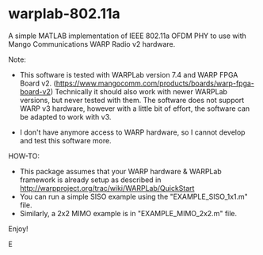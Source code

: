 # warplab-802.11a
A simple MATLAB implementation of IEEE 802.11a OFDM PHY to use with Mango Communications WARP Radio v2 hardware. 

Note: 

- This software is tested with WARPLab version 7.4 and WARP FPGA Board v2. (https://www.mangocomm.com/products/boards/warp-fpga-board-v2) Technically it should also work with newer WARPLab versions, but never tested with them. The software does not support WARP v3 hardware, however with a little bit of effort, the software can be adapted to work with v3. 

- I don't have anymore access to WARP hardware, so I cannot develop and test this software more. 


HOW-TO:

- This package assumes that your WARP hardware & WARPLab framework is already setup as described in  http://warpproject.org/trac/wiki/WARPLab/QuickStart 
- You can run a simple SISO example using the "EXAMPLE_SISO_1x1.m" file. 
- Similarly, a 2x2 MIMO example is in "EXAMPLE_MIMO_2x2.m" file.

Enjoy! 

E

